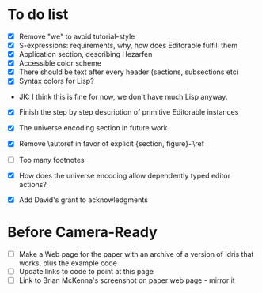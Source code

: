 # To do list

- [x] Remove "we" to avoid tutorial-style
- [x] S-expressions: requirements, why, how does Editorable fulfill them
- [x] Application section, describing Hezarfen
- [x] Accessible color scheme
- [x] There should be text after every header (sections, subsections etc)
- [x] Syntax colors for Lisp?
 * JK: I think this is fine for now, we don't have much Lisp anyway.
- [x] Finish the step by step description of primitive Editorable instances
- [x] The universe encoding section in future work
- [x] Remove \autoref in favor of explicit {section, figure}~\ref
- [ ] Too many footnotes
- [x] How does the universe encoding allow dependently typed editor actions?
- [x] Add David's grant to acknowledgments



# Before Camera-Ready

- [ ] Make a Web page for the paper with an archive of a version of Idris that works, plus the example code
- [ ] Update links to code to point at this page
- [ ] Link to Brian McKenna's screenshot on paper web page - mirror it
